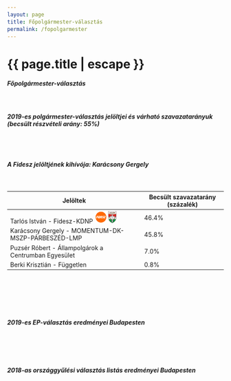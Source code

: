 ```yaml
---
layout: page
title: Főpolgármester-választás
permalink: /fopolgarmester
---
```


<h1 class="page-title">{{ page.title | escape }}</h1>

<div class="section">
    <div class="row">
          <div class="col s12">
		  <h5>Főpolgármester-választás</h5><br/> 
 <h5><strong>2019-es polgármester-választás jelöltjei és várható szavazatarányuk (becsült részvételi arány: 55%)</strong></h5><br/> 
 <div id="chart_div_onkor_2019" style="width: 100%"></div><br/>
 <h5><strong>A Fidesz jelöltjének kihívója: Karácsony Gergely </strong></h5>
<br/>
<table class="striped">
              <thead>
                <tr>
                    <th>Jelöltek</th>
                    <th>Becsült szavazatarány (százalék)</th>
                </tr>
              </thead>
              <tbody>
             <tr>
                   <td>Tarlós István - Fidesz-KDNP <img src="images/fideszkdnp_logo.png" style="width:55px;height:30px;"></td>
				   <td id="fidesz_mayor">46.4%</td>
			</tr>
			<tr>
			<td>Karácsony Gergely - MOMENTUM-DK-MSZP-PÁRBESZÉD-LMP</td> 
			<td id="ellenzek_mayor">45.8%</td>
			</tr>
			<tr>
			<td>Puzsér Róbert - Állampolgárok a Centrumban Egyesület</td> 
			<td id="ellenzek_mayor">7.0%</td>
			</tr>
			<tr>
			<td>Berki Krisztián - Független</td> 
			<td id="ellenzek_mayor">0.8%</td>
			</tr>
              </tbody>
            </table>
<br/>


<p><span id="megjegyzes"></span><br/></p>
<br/><h5><strong>2019-es EP-választás eredményei Budapesten</strong></h5><br/><br/> 
 <div id="chart_div_ep_2019" style="width: 100%"></div> 
 <br/><h5><strong>2018-as országgyűlési választás listás eredményei Budapesten</strong></h5><br/>
 <div id="chart_div_ogy_2018" style="width: 100%"></div>
          </div>
    </div>
</div>




